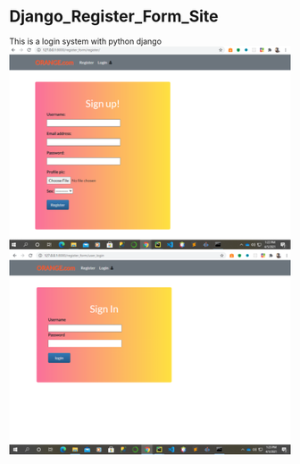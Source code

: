 # Django_Register_Form_Site 
 This is a login system with python django
![](Site_Images/Screenshot%20(345).png)
![](Site_Images/Screenshot%20(346).png)
